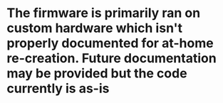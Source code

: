 # The firmware is primarily ran on custom hardware which isn't properly documented for at-home re-creation. Future documentation may be provided but the code currently is as-is

